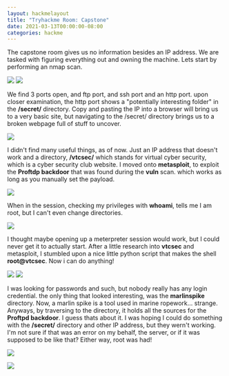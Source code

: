 ```yaml
---
layout: hackmelayout
title: "Tryhackme Room: Capstone"
date: 2021-03-13T00:00:00-08:00
categories: hackme
---
```


The capstone room gives us no information besides an IP address. We are tasked with figuring everything out and owning the machine. Lets start by performing an nmap scan.

![](https://clamshatter.github.io/assets/capstone1.png)
![](https://clamshatter.github.io/assets/capstone2.png)

We find 3 ports open, and ftp port, and ssh port and an http port. upon closer examination, the http port shows a "potentially interesting folder" in the __/secret/__ directory. Copy and pasting the IP into a browser will bring us to a very basic site, but navigating to the /secret/ directory brings us to a broken webpage full of stuff to uncover. 

![](https://clamshatter.github.io/assets/capstone3.png)

I didn't find many useful things, as of now. Just an IP address that doesn't work and a directory, __/vtcsec/__ which stands for virtual cyber security, which is a cyber security club website. I moved onto __metasploit__, to exploit the __Proftdp backdoor__ that was found during the __vuln__ scan. which works as long as you manually set the payload. 

![](https://clamshatter.github.io/assets/capstone4.png)

When in the session, checking my privileges with __whoami__, tells me I am root, but I can't even change directories.

![](https://clamshatter.github.io/assets/capstone6.png)

I thought maybe opening up a meterpreter session would work, but I could never get it to actually start. After a little research into __vtcsec__ and metasploit, I stumbled upon a nice little python script that makes the shell __root@vtcsec__. Now i can do anything!

![](https://clamshatter.github.io/assets/capstone9.png)
![](https://clamshatter.github.io/assets/capstone8.png)

I was looking for passwords and such, but nobody really has any login credential. the only thing that looked interesting, was the __marlinspike__ directory. Now, a marlin spike is a tool used in marine ropework... strange. Anyways, by traversing to the directory, it holds all the sources for the __Proftpd backdoor__. I guess thats about it. I was hoping I could do something with the __/secret/__ directory and other IP address, but they wern't working. I'm not sure if that was an error on my behalf, the server, or if it was supposed to be like that? Either way, root was had!

![](https://clamshatter.github.io/assets/capstone13.png)

![](https://clamshatter.github.io/assets/capstone10.png)

